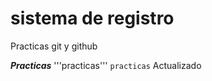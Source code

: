 <h1>sistema de registro </h1>
Practicas git y github

***Practicas***
'''practicas'''
```practicas```
Actualizado
